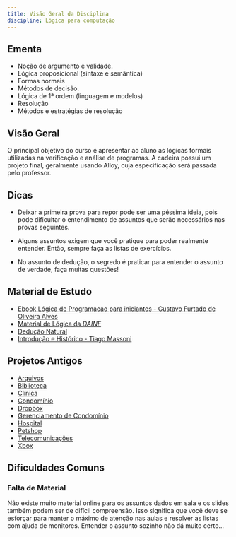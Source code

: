 ```yaml
---
title: Visão Geral da Disciplina
discipline: Lógica para computação
---
```


## Ementa

- Noção de argumento e validade. 
- Lógica proposicional (sintaxe e semântica)
- Formas normais
- Métodos de decisão.
- Lógica de 1ª ordem (linguagem e modelos)
- Resolução
- Métodos e estratégias de resolução

## Visão Geral

O principal objetivo do curso é apresentar ao aluno as lógicas formais utilizadas na verificação e análise de programas. A cadeira possui um projeto final, geralmente usando Alloy, cuja especificação será passada pelo professor.

## Dicas

- Deixar a primeira prova para repor pode ser uma péssima ideia, pois pode dificultar o entendimento de assuntos que serão necessários nas provas seguintes.

- Alguns assuntos exigem que você pratique para poder realmente entender. Então, sempre faça as listas de exercícios.

- No assunto de dedução, o segredo é praticar para entender o assunto de verdade, faça muitas questões!

## Material de Estudo

- [Ebook Lógica de Programacao para iniciantes - Gustavo Furtado de Oliveira Alves](https://dicasdeprogramacao.com.br/download/ebook-logica-de-programacao-para-iniciantes.pdf)
- [Material de Lógica da *DAINF*](http://www.dainf.ct.utfpr.edu.br/~adolfo/Disciplinas/LogicaParaComputacao_novo/)
- [Dedução Natural](https://galdino.catalao.ufg.br/up/635/o/deducaonatural.pdf)
- [Introdução e Histórico - Tiago Massoni](https://tiagomassoni.github.io/logic-texts/Introdu%C3%A7%C3%A3o%20e%20Hist%C3%B3rico%20802c6309efb0482da14a2b862918e51e.html)


## Projetos Antigos

- [Arquivos](https://github.com/AndersonVidal/ProjetoAlloy)
- [Biblioteca](https://github.com/thayannevls/biblioteca_logica)
- [Clínica](https://github.com/hericlesme/ProjetoAlloy)
- [Condomínio](https://github.com/SpinnelSun/ProjetoAlloy)
- [Dropbox](https://github.com/hadrizia/ProjetoAlloy)
- [Gerenciamento de Condomínio](https://github.com/kaiokassiano/gerenciamento-condominio)
- [Hospital](https://github.com/FannyVieira/projeto-alloy)
- [Petshop](https://github.com/jessesouza21/ProjetoLogica)
- [Telecomunicações](https://github.com/emanueljoivo/UsingAlloyAnalyzer)
- [Xbox](https://github.com/jadsonluan/sistema-xbox-alloy)


## Dificuldades Comuns

### Falta de Material
Não existe muito material online para os assuntos dados em sala e os slides também podem ser de difícil compreensão. Isso significa que você deve se esforçar para manter o máximo de atenção nas aulas e resolver as listas com ajuda de monitores. Entender o assunto sozinho não dá muito certo...